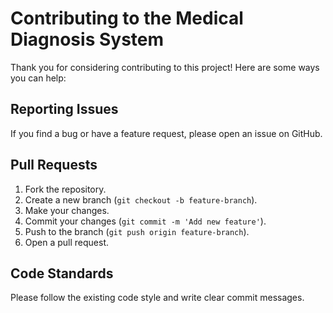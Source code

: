 # Contributing to the Medical Diagnosis System

Thank you for considering contributing to this project! Here are some ways you can help:

## Reporting Issues
If you find a bug or have a feature request, please open an issue on GitHub.

## Pull Requests
1. Fork the repository.
2. Create a new branch (`git checkout -b feature-branch`).
3. Make your changes.
4. Commit your changes (`git commit -m 'Add new feature'`).
5. Push to the branch (`git push origin feature-branch`).
6. Open a pull request.

## Code Standards
Please follow the existing code style and write clear commit messages.